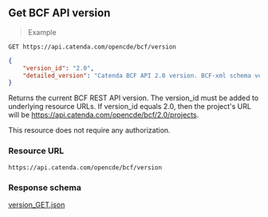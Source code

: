 ## Get BCF API version 
> Example

```http
GET https://api.catenda.com/opencde/bcf/version
```
```json
{
    "version_id": "2.0",
    "detailed_version": "Catenda BCF API 2.0 version. BCF-xml schema version: 2.0. Documentation: https://api.catenda.com/developers/reference/bcf/2.0"
}
```
 
Returns the current BCF REST API version. The version\_id must be added to underlying resource URLs. If version\_id equals 2.0, then the project's URL will be https://api.catenda.com/opencde/bcf/2.0/projects.

This resource does not require any authorization.

### Resource URL

`https://api.catenda.com/opencde/bcf/version`

### Response schema
[version_GET.json](https://github.com/BuildingSMART/BCF-API/tree/release_1_0/Schemas_draft-03/Public/version_GET.json)


